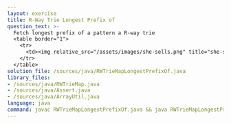 ```yaml
---
layout: exercise
title: R-Way Trie Longest Prefix of
question_text: >-
  Fetch longest prefix of a pattern a R-way trie
  <table border="1">
    <tr>
      <td><img relative_src="/assets/images/she-sells.png" title="she-sells" style="height:70%; width:auto;"></td>
    </tr>
  </table>
solution_file: /sources/java/RWTrieMapLongestPrefixOf.java
library_files:
- /sources/java/RWTrieMap.java
- /sources/java/Assert.java
- /sources/java/ArrayUtil.java
language: java
command: javac RWTrieMapLongestPrefixOf.java && java RWTrieMapLongestPrefixOf
---
```

